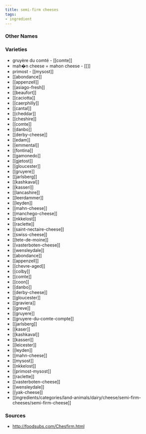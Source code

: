 ```yaml
---
title: semi-firm cheeses
tags:
- ingredient
---
```



### Other Names


### Varieties

* gruyère du comté - [[comte]]
* mah�n cheese = mahon cheese - [[]]
* primost - [[mysost]]
* [[abondance]]
* [[appenzell]]
* [[asiago-fresh]]
* [[beaufort]]
* [[caciotta]]
* [[caerphilly]]
* [[cantal]]
* [[cheddar]]
* [[cheshire]]
* [[comte]]
* [[danbo]]
* [[derby-cheese]]
* [[edam]]
* [[emmental]]
* [[fontina]]
* [[gamonedo]]
* [[gjetost]]
* [[gloucester]]
* [[gruyere]]
* [[jarlsberg]]
* [[kashkaval]]
* [[kasseri]]
* [[lancashire]]
* [[leerdammer]]
* [[leyden]]
* [[mahn-cheese]]
* [[manchego-cheese]]
* [[nkkelost]]
* [[raclette]]
* [[saint-nectaire-cheese]]
* [[swiss-cheese]]
* [[tete-de-moine]]
* [[vasterboten-cheese]]
* [[wensleydale]]
* [[abondance]]
* [[appenzell]]
* [[chevre-aged]]
* [[colby]]
* [[comte]]
* [[coon]]
* [[danbo]]
* [[derby-cheese]]
* [[gloucester]]
* [[graviera]]
* [[greve]]
* [[gruyere]]
* [[gruyere-du-comte-compte]]
* [[jarlsberg]]
* [[kaser]]
* [[kashkaval]]
* [[kasseri]]
* [[leicester]]
* [[leyden]]
* [[mahn-cheese]]
* [[mysost]]
* [[nkkelost]]
* [[primost-mysost]]
* [[raclette]]
* [[vasterboten-cheese]]
* [[wensleydale]]
* [[yak-cheese]]
* [[ingredients/categories/land-animals/dairy/cheese/semi-firm-cheeses/semi-firm-cheese]]

### Sources
* http://foodsubs.com/Chesfirm.html
